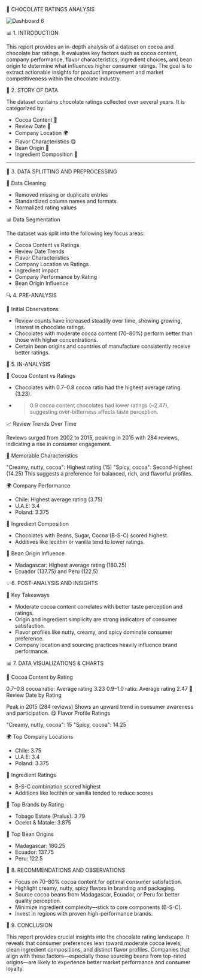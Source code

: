  🍫 CHOCOLATE RATINGS ANALYSIS
 
 ![Dashboard 6](https://github.com/user-attachments/assets/6faed6e9-ea85-4dd1-98dd-48e141812ca5)




 📊 1. INTRODUCTION

This report provides an in-depth analysis of a dataset on cocoa and chocolate bar ratings. It evaluates key factors such as cocoa content, company performance, flavor characteristics, ingredient choices, and bean origin to determine what influences higher consumer ratings. The goal is to extract actionable insights for product improvement and market competitiveness within the chocolate industry.



 📅 2. STORY OF DATA

The dataset contains chocolate ratings collected over several years. It is categorized by:

* Cocoa Content 🍫
* Review Date 📆
* Company Location 🌍
* Flavor Characteristics 😋
* Bean Origin 🌱
* Ingredient Composition 🧂

---

 🧹 3. DATA SPLITTING AND PREPROCESSING

 🧼 Data Cleaning

* Removed missing or duplicate entries
* Standardized column names and formats
* Normalized rating values

 📊 Data Segmentation

The dataset was split into the following key focus areas:

* Cocoa Content vs Ratings
* Review Date Trends
* Flavor Characteristics
* Company Location vs Ratings
* Ingredient Impact
* Company Performance by Rating
* Bean Origin Influence


 🔍 4. PRE-ANALYSIS

👀 Initial Observations

* Review counts have increased steadily over time, showing growing interest in chocolate ratings.
* Chocolates with moderate cocoa content (70–80%) perform better than those with higher concentrations.
* Certain bean origins and countries of manufacture consistently receive better ratings.



 🧠 5. IN-ANALYSIS

🍫 Cocoa Content vs Ratings

* Chocolates with 0.7–0.8 cocoa ratio had the highest average rating (3.23).
* > 0.9 cocoa content chocolates had lower ratings (\~2.47), suggesting over-bitterness affects taste perception.

📈 Review Trends Over Time

 Reviews surged from 2002 to 2015, peaking in 2015 with 284 reviews, indicating a rise in consumer engagement.

🥰 Memorable Characteristics

 "Creamy, nutty, cocoa": Highest rating (15)
 "Spicy, cocoa": Second-highest (14.25)
  This suggests a preference for balanced, rich, and flavorful profiles.

🌍 Company Performance

* Chile: Highest average rating (3.75)
* U.A.E: 3.4
* Poland: 3.375

🍬 Ingredient Composition

* Chocolates with Beans, Sugar, Cocoa (B-S-C) scored highest.
* Additives like lecithin or vanilla tend to lower ratings.

🌱 Bean Origin Influence

* Madagascar: Highest average rating (180.25)
* Ecuador (137.75) and Peru (122.5)



 💡 6. POST-ANALYSIS AND INSIGHTS

🔑 Key Takeaways

* Moderate cocoa content correlates with better taste perception and ratings.
* Origin and ingredient simplicity are strong indicators of consumer satisfaction.
* Flavor profiles like nutty, creamy, and spicy dominate consumer preference.
* Company location and sourcing practices heavily influence brand performance.



📊 7. DATA VISUALIZATIONS & CHARTS

🍫 Cocoa Content by Rating

 0.7–0.8 cocoa ratio: Average rating 3.23
 0.9–1.0 ratio: Average rating 2.47
 📅 Review Date by Rating

Peak in 2015 (284 reviews)
 Shows an upward trend in consumer awareness and participation.
 😋 Flavor Profile Ratings

"Creamy, nutty, cocoa": 15
 "Spicy, cocoa": 14.25

🌍 Top Company Locations

* Chile: 3.75
* U.A.E: 3.4
* Poland: 3.375

🍬 Ingredient Ratings

* B-S-C combination scored highest
* Additions like lecithin or vanilla tended to reduce scores

🌟 Top Brands by Rating

* Tobago Estate (Pralus): 3.79
* Ocelot & Matale: 3.875

 🌱 Top Bean Origins

* Madagascar: 180.25
* Ecuador: 137.75
* Peru: 122.5



 📝 8. RECOMMENDATIONS AND OBSERVATIONS


* Focus on 70–80% cocoa content for optimal consumer satisfaction.
* Highlight creamy, nutty, spicy flavors in branding and packaging.
* Source cocoa beans from Madagascar, Ecuador, or Peru for better quality perception.
* Minimize ingredient complexity—stick to core components (B-S-C).
* Invest in regions with proven high-performance brands.



🎯 9. CONCLUSION

This report provides crucial insights into the chocolate rating landscape. It reveals that consumer preferences lean toward moderate cocoa levels, clean ingredient compositions, and distinct flavor profiles. Companies that align with these factors—especially those sourcing beans from top-rated origins—are likely to experience better market performance and consumer loyalty.



